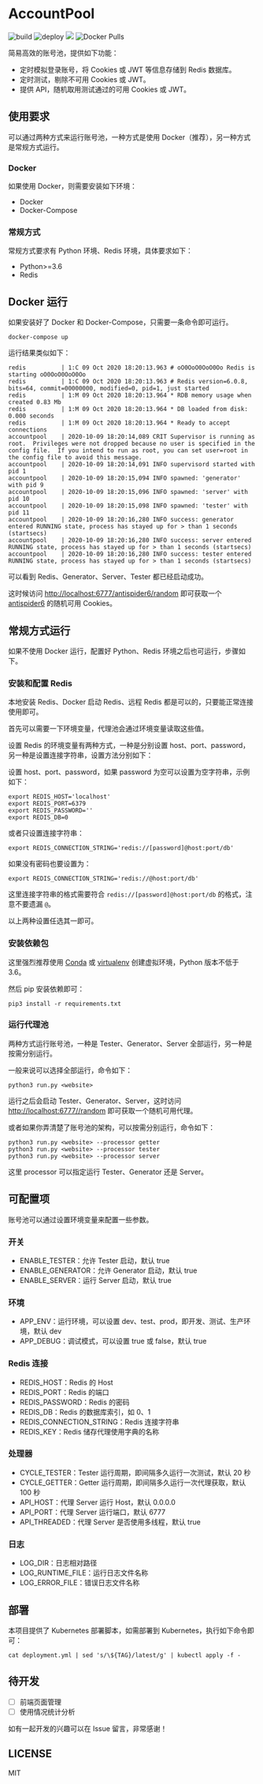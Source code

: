 # AccountPool

![build](https://github.com/Python3WebSpider/AccountPool/workflows/build/badge.svg)
![deploy](https://github.com/Python3WebSpider/AccountPool/workflows/deploy/badge.svg)
![](https://img.shields.io/badge/python-3.6%2B-brightgreen)
![Docker Pulls](https://img.shields.io/docker/pulls/germey/accountpool)

简易高效的账号池，提供如下功能：

* 定时模拟登录账号，将 Cookies 或 JWT 等信息存储到 Redis 数据库。
* 定时测试，剔除不可用 Cookies 或 JWT。
* 提供 API，随机取用测试通过的可用 Cookies 或 JWT。

## 使用要求

可以通过两种方式来运行账号池，一种方式是使用 Docker（推荐），另一种方式是常规方式运行。

### Docker

如果使用 Docker，则需要安装如下环境：

* Docker
* Docker-Compose

### 常规方式

常规方式要求有 Python 环境、Redis 环境，具体要求如下：

* Python>=3.6
* Redis

## Docker 运行

如果安装好了 Docker 和 Docker-Compose，只需要一条命令即可运行。

```shell script
docker-compose up
```

运行结果类似如下：

```
redis          | 1:C 09 Oct 2020 18:20:13.963 # oO0OoO0OoO0Oo Redis is starting oO0OoO0OoO0Oo
redis          | 1:C 09 Oct 2020 18:20:13.963 # Redis version=6.0.8, bits=64, commit=00000000, modified=0, pid=1, just started
redis          | 1:M 09 Oct 2020 18:20:13.964 * RDB memory usage when created 0.83 Mb
redis          | 1:M 09 Oct 2020 18:20:13.964 * DB loaded from disk: 0.000 seconds
redis          | 1:M 09 Oct 2020 18:20:13.964 * Ready to accept connections
accountpool    | 2020-10-09 18:20:14,089 CRIT Supervisor is running as root.  Privileges were not dropped because no user is specified in the config file.  If you intend to run as root, you can set user=root in the config file to avoid this message.
accountpool    | 2020-10-09 18:20:14,091 INFO supervisord started with pid 1
accountpool    | 2020-10-09 18:20:15,094 INFO spawned: 'generator' with pid 9
accountpool    | 2020-10-09 18:20:15,096 INFO spawned: 'server' with pid 10
accountpool    | 2020-10-09 18:20:15,098 INFO spawned: 'tester' with pid 11
accountpool    | 2020-10-09 18:20:16,280 INFO success: generator entered RUNNING state, process has stayed up for > than 1 seconds (startsecs)
accountpool    | 2020-10-09 18:20:16,280 INFO success: server entered RUNNING state, process has stayed up for > than 1 seconds (startsecs)
accountpool    | 2020-10-09 18:20:16,280 INFO success: tester entered RUNNING state, process has stayed up for > than 1 seconds (startsecs)
```

可以看到 Redis、Generator、Server、Tester 都已经启动成功。

这时候访问 [http://localhost:6777/antispider6/random](http://localhost:6777/antispider6/random) 即可获取一个 [antispider6](https://antispider6.scrape.center) 的随机可用 Cookies。

## 常规方式运行

如果不使用 Docker 运行，配置好 Python、Redis 环境之后也可运行，步骤如下。

### 安装和配置 Redis

本地安装 Redis、Docker 启动 Redis、远程 Redis 都是可以的，只要能正常连接使用即可。

首先可以需要一下环境变量，代理池会通过环境变量读取这些值。

设置 Redis 的环境变量有两种方式，一种是分别设置 host、port、password，另一种是设置连接字符串，设置方法分别如下：

设置 host、port、password，如果 password 为空可以设置为空字符串，示例如下：

```shell script
export REDIS_HOST='localhost'
export REDIS_PORT=6379
export REDIS_PASSWORD=''
export REDIS_DB=0
```

或者只设置连接字符串：

```shell script
export REDIS_CONNECTION_STRING='redis://[password]@host:port/db'
```

如果没有密码也要设置为：

```shell script
export REDIS_CONNECTION_STRING='redis://@host:port/db'
```

这里连接字符串的格式需要符合 `redis://[password]@host:port/db` 的格式，注意不要遗漏 `@`。

以上两种设置任选其一即可。

### 安装依赖包

这里强烈推荐使用 [Conda](https://docs.conda.io/projects/conda/en/latest/user-guide/tasks/manage-environments.html#creating-an-environment-with-commands) 
或 [virtualenv](https://virtualenv.pypa.io/en/latest/user_guide.html) 创建虚拟环境，Python 版本不低于 3.6。

然后 pip 安装依赖即可：

```shell script
pip3 install -r requirements.txt
```

### 运行代理池

两种方式运行账号池，一种是 Tester、Generator、Server 全部运行，另一种是按需分别运行。

一般来说可以选择全部运行，命令如下：

```shell script
python3 run.py <website>
```

运行之后会启动 Tester、Generator、Server，这时访问 [http://localhost:6777/<website>/random](http://localhost:6777/<website>/random) 即可获取一个随机可用代理。

或者如果你弄清楚了账号池的架构，可以按需分别运行，命令如下：

```shell script
python3 run.py <website> --processor getter
python3 run.py <website> --processor tester
python3 run.py <website> --processor server
```

这里 processor 可以指定运行 Tester、Generator 还是 Server。

## 可配置项

账号池可以通过设置环境变量来配置一些参数。

### 开关

* ENABLE_TESTER：允许 Tester 启动，默认 true
* ENABLE_GENERATOR：允许 Generator 启动，默认 true
* ENABLE_SERVER：运行 Server 启动，默认 true

### 环境

* APP_ENV：运行环境，可以设置 dev、test、prod，即开发、测试、生产环境，默认 dev
* APP_DEBUG：调试模式，可以设置 true 或 false，默认 true

### Redis 连接

* REDIS_HOST：Redis 的 Host
* REDIS_PORT：Redis 的端口
* REDIS_PASSWORD：Redis 的密码
* REDIS_DB：Redis 的数据库索引，如 0、1
* REDIS_CONNECTION_STRING：Redis 连接字符串
* REDIS_KEY：Redis 储存代理使用字典的名称

### 处理器

* CYCLE_TESTER：Tester 运行周期，即间隔多久运行一次测试，默认 20 秒
* CYCLE_GETTER：Getter 运行周期，即间隔多久运行一次代理获取，默认 100 秒
* API_HOST：代理 Server 运行 Host，默认 0.0.0.0
* API_PORT：代理 Server 运行端口，默认 6777
* API_THREADED：代理 Server 是否使用多线程，默认 true

### 日志

* LOG_DIR：日志相对路径
* LOG_RUNTIME_FILE：运行日志文件名称
* LOG_ERROR_FILE：错误日志文件名称

## 部署

本项目提供了 Kubernetes 部署脚本，如需部署到 Kubernetes，执行如下命令即可：

```shell script
cat deployment.yml | sed 's/\${TAG}/latest/g' | kubectl apply -f -
```

## 待开发

- [ ] 前端页面管理
- [ ] 使用情况统计分析

如有一起开发的兴趣可以在 Issue 留言，非常感谢！

## LICENSE

MIT
